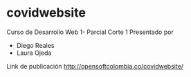 # covidwebsite
Curso de Desarrollo Web 1- Parcial Corte 1
Presentado por
- Diego Reales
- Laura Ojeda

Link de publicación
http://opensoftcolombia.co/covidwebsite/
